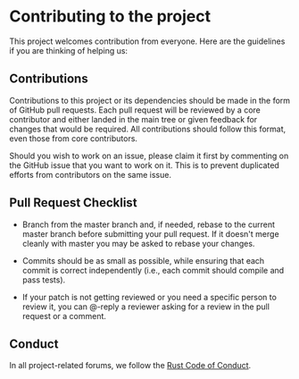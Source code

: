 # Contributing to the project

This project welcomes contribution from everyone. Here are the guidelines if you are
thinking of helping us:


## Contributions

Contributions to this project or its dependencies should be made in the form of GitHub
pull requests. Each pull request will be reviewed by a core contributor 
and either landed in the main tree or
given feedback for changes that would be required. All contributions should
follow this format, even those from core contributors.

Should you wish to work on an issue, please claim it first by commenting on
the GitHub issue that you want to work on it. This is to prevent duplicated
efforts from contributors on the same issue.

## Pull Request Checklist

- Branch from the master branch and, if needed, rebase to the current master
  branch before submitting your pull request. If it doesn't merge cleanly with
  master you may be asked to rebase your changes.

- Commits should be as small as possible, while ensuring that each commit is
  correct independently (i.e., each commit should compile and pass tests). 

- If your patch is not getting reviewed or you need a specific person to review
  it, you can @-reply a reviewer asking for a review in the pull request or a
  comment.

## Conduct

In all project-related forums, we follow the [Rust Code of Conduct](https://www.rust-lang.org/policies/code-of-conduct).
